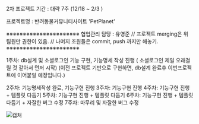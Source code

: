 2차 프로젝트 기간 : 대략 7주 (12/18 ~ 2/3 )

프로젝트명 : 반려동물커뮤니티사이트 'PetPlanet'

※※※※※※※※※※※※※※※※※※※※※※
협업관리 담당 : 유영준 
// 프로젝트 merging은 위 팀원만 권한이 있음. 
// 나머지 조원들은 commit, push 까지만 해놓기.
※※※※※※※※※※※※※※※※※※※※※※


1주차: db설계 및 소셜로그인 기능 구현, 기능명세 작성 진행
	( 소셜로그인 제일 오래걸릴 것 같아서 먼저 시작)
	(이전 프로젝트 기반으로 구현하면, db설계 완료후
	   이번프로젝트에 이어붙일 에정입니다.) 
 
2주차: 기능명세작성 완료, 기능구현 진행 
3주차: 기능구현 진행 
4주차: 기능구현 진행  + 템플릿 다듬기
5주차: 기능구현 진행  + 템플릿 다듬기
6주차: 기능구현 진행  + 템플릿 다듬기 + 자잘한 버그 수정
7주차: 마무리 및 자잘한 버그 수정






























![캡처](https://github.com/second-project-team/project_team4/assets/143607484/59e92773-efe2-4199-bad0-f3c55dce5f0c)
